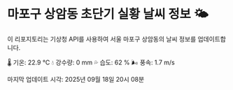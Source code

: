 
# 마포구 상암동 초단기 실황 날씨 정보 🌤️

이 리포지토리는 기상청 API를 사용하여 서울 마포구 상암동의 날씨 정보를 업데이트합니다. 

🌡️ 기온: 22.9 ℃
💧 강수량: 0 mm
💦 습도: 62 %
🌬️ 풍속: 1.7 m/s

마지막 업데이트 시각: 2025년 09월 18일 20시 08분    
